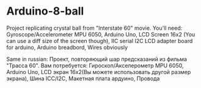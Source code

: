 # Arduino-8-ball
Project replicating crystal ball from "Interstate 60" movie.
You'll need:
  Gyroscope/Accelerometer MPU 6050,
  Arduino Uno,
  LCD Screen 16x2 (You can use a diff size of the screen though),
  IIC serial I2C LCD adapter board for arduino,
  Arduino breadbord,
  Wires obviously

Same in russian:
Проект, повторяющий шар предсказаний из фильма "Трасса 60".
Вам потребуется:
  Гироскоп/Акселерометр MPU 6050,
  Arduino Uno,
  LCD экран 16х2(Вы можете использовать другой размер экрана),
  Шина ICC/I2C,
  Макетная плата ардуино,
  Провода

